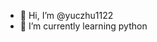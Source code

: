 - 👋 Hi, I’m @yuczhu1122
- 🌱 I’m currently learning python

<!---
yuczhu1122/yuczhu1122 is a ✨ special ✨ repository because its `README.md` (this file) appears on your GitHub profile.
You can click the Preview link to take a look at your changes.
--->
